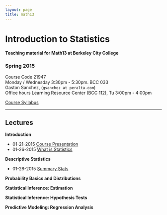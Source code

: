 ```yaml
---
layout: page
title: math13
---
```


# Introduction to Statistics

#### Teaching material for Math13 at Berkeley City College


### Spring 2015

Course Code 21947<br>
Monday / Wednesday 3:30pm - 5:30pm. BCC 033<br>
Gaston Sanchez, (`gsanchez at peralta.com`)<br>
Office hours Learning Resource Center (BCC 112), Tu 3:00pm - 4:00pm

[Course Syllabus](/teaching/math13/math13_spring2015_syllabus.pdf)

<hr/>

## Lectures

**Introduction**

<ul class="listing">
	<li class="listing-item">
	  <time datetime="01-21-2015">01-21-2015</time>
	  <a href="https://docs.google.com/presentation/d/1frT_uB2vAmTdX2-daq2LVCTYRG1iAb2Qj02LvM7UPUY/pub?start=false&loop=false&delayms=3000" target="_blank">Course Presentation</a>
	</li>
	<li class="listing-item">
	  <time datetime="01-26-2015">01-26-2015</time>
	  <a href="https://docs.google.com/presentation/d/1frT_uB2vAmTdX2-daq2LVCTYRG1iAb2Qj02LvM7UPUY/pub?start=false&loop=false&delayms=3000" target="_blank">What is Statistics</a>
	</li>
</ul>

**Descriptive Statistics**

<ul class="listing">
	<li class="listing-item">
	  <time datetime="01-28-2015">01-28-2015</time>
	  <a href="https://docs.google.com/presentation/d/1frT_uB2vAmTdX2-daq2LVCTYRG1iAb2Qj02LvM7UPUY/pub?start=false&loop=false&delayms=3000" target="_blank">Summary Stats</a>
	</li>
</ul>

**Probability Basics and Distributions**

**Statistical Inference: Estimation**

**Statistical Inference: Hypothesis Tests**

**Predictive Modeling: Regression Analysis**




